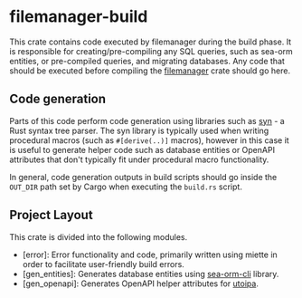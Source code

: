 # filemanager-build

This crate contains code executed by filemanager during the build phase. It is responsible for creating/pre-compiling
any SQL queries, such as sea-orm entities, or pre-compiled queries, and migrating databases. Any code that should be
executed before compiling the [filemanager] crate should go here.

## Code generation

Parts of this code perform code generation using libraries such as [syn] - a Rust syntax tree parser. The syn library
is typically used when writing procedural macros (such as `#[derive(..)]` macros), however in this case it is useful
to generate helper code such as database entities or OpenAPI attributes that don't typically fit under procedural
macro functionality.

In general, code generation outputs in build scripts should go inside the `OUT_DIR` path set by Cargo when executing the
`build.rs` script.

## Project Layout

This crate is divided into the following modules.

* [error]: Error functionality and code, primarily written using miette in order to facilitate user-friendly build errors.
* [gen_entities]: Generates database entities using [sea-orm-cli] library.
* [gen_openapi]: Generates OpenAPI helper attributes for [utoipa].

[filemanager]: ../filemanager
[sea-orm-cli]: https://www.sea-ql.org/SeaORM/docs/generate-entity/sea-orm-cli/
[miette]: https://docs.rs/miette/latest/miette/
[utoipa]: https://github.com/juhaku/utoipa
[syn]: https://docs.rs/syn/latest/syn/
